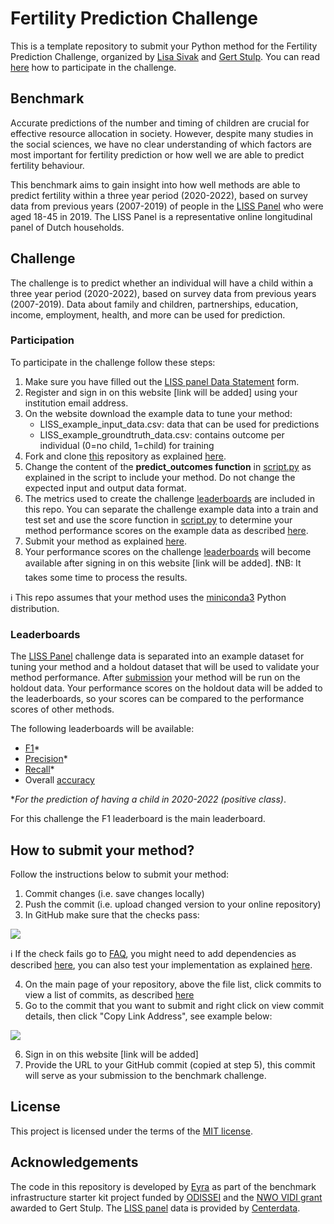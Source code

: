 # Fertility Prediction Challenge
This is a template repository to submit your Python method for the Fertility Prediction Challenge, organized by [Lisa Sivak](https://www.rug.nl/staff/e.sivak/cv) and [Gert Stulp](https://www.rug.nl/staff/g.stulp/). You can read [here](https://github.com/eyra/fertility-prediction-challenge/tree/master#participation) how to participate in the challenge. 

## Benchmark
Accurate predictions of the number and timing of children are crucial for effective resource allocation in society. However, despite many studies in the social sciences, we have no clear understanding of which factors are most important for fertility prediction or how well we are able to predict fertility behaviour. 

This benchmark aims to gain insight into how well methods are able to predict fertility within a three year period (2020-2022), based on survey data from previous years (2007-2019) of people in the [LISS Panel](https://www.centerdata.nl/en/liss-panel) who were aged 18-45 in 2019. The LISS Panel is a representative online longitudinal panel of Dutch households.

## Challenge
The challenge is to predict whether an individual will have a child within a three year period (2020-2022), based on survey data from previous years (2007-2019). Data about family and children, partnerships, education, income, employment, health, and more can be used for prediction.

### Participation
To participate in the challenge follow these steps:

1. Make sure you have filled out the [LISS panel Data Statement](https://statements.centerdata.nl/liss-panel-data-statement) form. 
2. Register and sign in on this website [link will be added] using your institution email address.
3. On the website download the example data to tune your method: 
   - LISS_example_input_data.csv: data that can be used for predictions
   - LISS_example_groundtruth_data.csv: contains outcome per individual (0=no child, 1=child) for training
4. Fork and clone [this](https://github.com/eyra/fertility-prediction-challenge) repository as explained [here](https://github.com/eyra/fertility-prediction-challenge/wiki#how-to-fork-and-clone-this-repository). 
6. Change the content of the **predict_outcomes function** in [script.py](https://github.com/eyra/fertility-prediction-challenge/blob/master/src/script.py) as explained in the script to include your method. Do not change the expected input and output data format.
7. The metrics used to create the challenge [leaderboards](https://github.com/eyra/fertility-prediction-challenge/tree/master#leaderboard) are included in this repo. You can separate the challenge example data into a train and test set and use the score function in [script.py](https://github.com/eyra/fertility-prediction-challenge/blob/master/src/script.py) to determine your method performance scores on the example data as described [here](https://github.com/eyra/fertility-prediction-challenge/wiki#how-to-evaluate-your-method). 
8. Submit your method as explained [here](https://github.com/eyra/fertility-prediction-challenge/tree/master#how-to-submit-your-method).
9. Your performance scores on the challenge [leaderboards](https://github.com/eyra/fertility-prediction-challenge/tree/master#leaderboard) will become available after signing in on this website [link will be added]. ❗️NB: It takes some time to process the results.

ℹ️ This repo assumes that your method uses the [miniconda3](https://docs.conda.io/en/latest/miniconda.html) Python distribution. 

### Leaderboards
The [LISS Panel](https://www.centerdata.nl/en/liss-panel) challenge data is separated into an example dataset for tuning your method and a holdout dataset that will be used to validate your method performance. After [submission](https://github.com/eyra/fertility-prediction-challenge/tree/master#how-to-submit-your-method) your method will be run on the holdout data. Your performance scores on the holdout data will be added to the leaderboards, so your scores can be compared to the performance scores of other methods.

The following leaderboards will be available: 
- [F1](https://www.educative.io/answers/what-is-the-f1-score)* 
- [Precision](https://developers.google.com/machine-learning/crash-course/classification/precision-and-recall)*
- [Recall](https://developers.google.com/machine-learning/crash-course/classification/precision-and-recall)* 
- Overall [accuracy](https://developers.google.com/machine-learning/crash-course/classification/accuracy)

*_For the prediction of having a child in 2020-2022 (positive class)_.

For this challenge the F1 leaderboard is the main leaderboard. 

## How to submit your method?

Follow the instructions below to submit your method:

1. Commit changes (i.e. save changes locally)
2. Push the commit (i.e. upload changed version to your online repository)
3. In GitHub make sure that the checks pass:

![](https://github.com/eyra/fertility-prediction-challenge/blob/master/images/Checks%20passed.png)

ℹ️ If the check fails go to [FAQ](https://github.com/eyra/fertility-prediction-challenge/wiki#frequently-asked-questions), you might need to add dependencies as described [here](https://github.com/eyra/fertility-prediction-challenge/wiki#how-to-add-dependencies), you can also test your implementation as explained [here](https://github.com/eyra/fertility-prediction-challenge/wiki#how-to-test-your-implementation).    

4. On the main page of your repository, above the file list, click commits to view a list of commits, as described [here](https://docs.github.com/en/pull-requests/committing-changes-to-your-project/creating-and-editing-commits/about-commits#about-commit-branches-and-tag-labels) 
5. Go to the commit that you want to submit and right click on view commit details, then click "Copy Link Address", see example below: 

![](https://github.com/eyra/fertility-prediction-challenge/blob/master/images/Copy%20link%20to%20commit.png)

6. Sign in on this website [link will be added]
7. Provide the URL to your GitHub commit (copied at step 5), this commit will serve as your submission to the benchmark challenge.

## License
This project is licensed under the terms of the [MIT license](https://github.com/eyra/fertility-prediction-challenge/blob/master/LICENSE).

## Acknowledgements

The code in this repository is developed by [Eyra](https://eyra.co/) as part of the benchmark infrastructure starter kit project funded by [ODISSEI](https://odissei-data.nl/en/) and the [NWO VIDI grant](https://www.rug.nl/gmw/news/210714-vidi-gert-stulp?lang=en) awarded to Gert Stulp. The [LISS panel](https://www.centerdata.nl/en/liss-panel) data is provided by [Centerdata](https://www.centerdata.nl/).    
